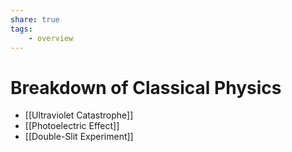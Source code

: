 ```yaml
---
share: true
tags:
	- overview
---
```


# Breakdown of Classical Physics

- [[Ultraviolet Catastrophe]]
- [[Photoelectric Effect]]
- [[Double-Slit Experiment]]

